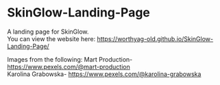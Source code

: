 # SkinGlow-Landing-Page
A landing page for SkinGlow.  
You can view the website here: https://worthyag-old.github.io/SkinGlow-Landing-Page/  
   
Images from the following: 
Mart Production- https://www.pexels.com/@mart-production  
Karolina Grabowska- https://www.pexels.com/@karolina-grabowska
